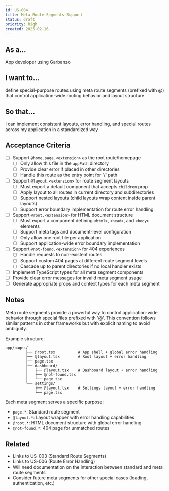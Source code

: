```yaml
---
id: US-004
title: Meta Route Segments Support
status: draft
priority: high
created: 2025-02-16
---
```


## As a...
App developer using Garbanzo

## I want to...
define special-purpose routes using meta route segments (prefixed with @) that control application-wide routing behavior and layout structure

## So that...
I can implement consistent layouts, error handling, and special routes across my application in a standardized way

## Acceptance Criteria
- [ ] Support `@home.page.<extension>` as the root route/homepage
  - [ ] Only allow this file in the `appPath` directory
  - [ ] Provide clear error if placed in other directories
  - [ ] Handle this route as the entry point for '/' path
- [ ] Support `@layout.<extension>` for route segment layouts
  - [ ] Must export a default component that accepts `children` prop
  - [ ] Apply layout to all routes in current directory and subdirectories
  - [ ] Support nested layouts (child layouts wrap content inside parent layouts)
  - [ ] Support error boundary implementation for route error handling
- [ ] Support `@root.<extension>` for HTML document structure
  - [ ] Must export a component defining `<html>`, `<head>`, and `<body>` elements
  - [ ] Support meta tags and document-level configuration
  - [ ] Only allow one root file per application
  - [ ] Support application-wide error boundary implementation
- [ ] Support `@not-found.<extension>` for 404 experiences
  - [ ] Handle requests to non-existent routes
  - [ ] Support custom 404 pages at different route segment levels
  - [ ] Cascade up to parent directories if no local handler exists
- [ ] Implement TypeScript types for all meta segment components
- [ ] Provide clear error messages for invalid meta segment usage
- [ ] Generate appropriate props and context types for each meta segment

## Notes
Meta route segments provide a powerful way to control application-wide behavior through special files prefixed with '@'. This convention follows similar patterns in other frameworks but with explicit naming to avoid ambiguity.

Example structure:
```
app/pages/
         ├── @root.tsx          # App shell + global error handling
         ├── @layout.tsx        # Root layout + error handling
         ├── page.tsx
         ├── dashboard/
         │   ├── @layout.tsx    # Dashboard layout + error handling
         │   ├── @not-found.tsx
         │   └── page.tsx
         └── settings/
             ├── @layout.tsx    # Settings layout + error handling
             └── page.tsx
```

Each meta segment serves a specific purpose:
- `page.*`: Standard route segment
- `@layout.*`: Layout wrapper with error handling capabilities
- `@root.*`: HTML document structure with global error handling
- `@not-found.*`: 404 page for unmatched routes

## Related
- Links to US-003 (Standard Route Segments)
- Links to US-006 (Route Error Handling)
- Will need documentation on the interaction between standard and meta route segments
- Consider future meta segments for other special cases (loading, authentication, etc.) 